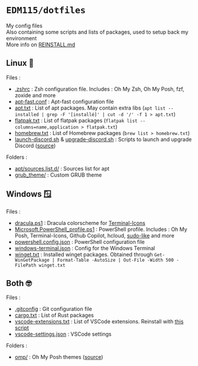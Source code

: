 # `EDM115/dotfiles`
My config files  
Also containing some scripts and lists of packages, used to setup back my environment  
More info on [REINSTALL.md](./REINSTALL.md)

## Linux :penguin:

Files :
- [.zshrc](.zshrc) : Zsh configuration file. Includes : Oh My Zsh, Oh My Posh, fzf, zoxide and more
- [apt-fast.conf](apt-fast.conf) : Apt-fast configuration file
- [apt.txt](apt.txt) : List of apt packages. May contain extra libs (`apt list --installed | grep -F '[installé]' | cut -d '/' -f 1 > apt.txt`)
- [flatpak.txt](flatpak.txt) : List of flatpak packages (`flatpak list --columns=name,application > flatpak.txt`)
- [homebrew.txt](homebrew.txt) : List of Homebrew packages (`brew list > homebrew.txt`)
- [launch-discord.sh](launch-discord.sh) & [upgrade-discord.sh](upgrade-discord.sh) : Scripts to launch and upgrade Discord ([source](https://gist.github.com/EDM115/5b6918c4433de7038588c78d602f7de5))

Folders :
- [apt/sources.list.d/](apt/sources.list.d/) : Sources list for apt
- [grub_theme/](grub_theme/) : Custom GRUB theme

## Windows :window:

Files :
- [dracula.ps1](dracula.ps1) : Dracula colorscheme for [Terminal-Icons](https://github.com/devblackops/Terminal-Icons)
- [Microsoft.PowerShell_profile.ps1](Microsoft.PowerShell_profile.ps1) : PowerShell profile. Includes : Oh My Posh, Terminal-Icons, Github Copilot, hcloud, [sudo-like](https://gist.github.com/EDM115/daff204ae4bb19f0a90291d036e433ed) and more
- [powershell.config.json](powershell.config.json) : PowerShell configuration file
- [windows-terminal.json](windows-terminal.json) : Config for the Windows Terminal
- [winget.txt](winget.txt) : Installed winget packages. Obtained through `Get-WinGetPackage | Format-Table -AutoSize | Out-File -Width 500 -FilePath winget.txt`

## Both :nerd_face:

Files :
- [.gitconfig](.gitconfig) : Git configuration file
- [cargo.txt](cargo.txt) : List of Rust packages
- [vscode-extensions.txt](vscode-extensions.txt) : List of VSCode extensions. Reinstall with [this script](https://gist.github.com/EDM115/7f90913892cf5dd0e5141316ea37b261)
- [vscode-settings.json](vscode-settings.json) : VSCode settings

Folders :
- [omp/](omp/) : Oh My Posh themes ([source](https://github.com/EDM115/EDM115-ohmyposh-theme))
